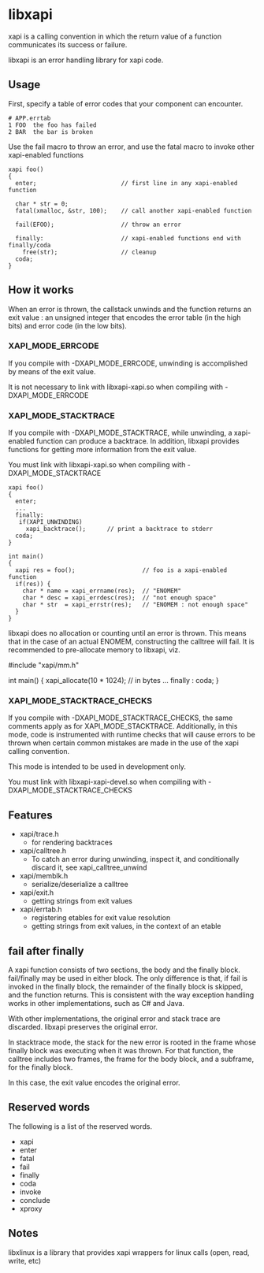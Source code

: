# libxapi

xapi is a calling convention in which the return value of a function communicates its success or
failure.

libxapi is an error handling library for xapi code.

## Usage

First, specify a table of error codes that your component can encounter.

    # APP.errtab
    1 FOO  the foo has failed
    2 BAR  the bar is broken

Use the fail macro to throw an error, and use the fatal macro to invoke other xapi-enabled functions

    xapi foo()
    {
      enter;                        // first line in any xapi-enabled function

      char * str = 0;
      fatal(xmalloc, &str, 100);    // call another xapi-enabled function
    
      fail(EFOO);                   // throw an error
    
      finally:                      // xapi-enabled functions end with finally/coda
        free(str);                  // cleanup
      coda;
    }

## How it works

When an error is thrown, the callstack unwinds and the function returns an exit value : an unsigned
integer that encodes the error table (in the high bits) and error code (in the low bits).

### XAPI_MODE_ERRCODE

If you compile with -DXAPI_MODE_ERRCODE, unwinding is accomplished by means of the exit value.

It is not necessary to link with libxapi-xapi.so when compiling with -DXAPI_MODE_ERRCODE

### XAPI_MODE_STACKTRACE

If you compile with -DXAPI_MODE_STACKTRACE, while unwinding, a xapi-enabled function can produce a
backtrace. In addition, libxapi provides functions for getting more information from the exit value.

You must link with libxapi-xapi.so when compiling with -DXAPI_MODE_STACKTRACE

    xapi foo()
    {
      enter;
      ...
      finally:
       if(XAPI_UNWINDING)
         xapi_backtrace();      // print a backtrace to stderr
      coda;
    }

    int main()
    {
      xapi res = foo();                   // foo is a xapi-enabled function
      if(res)) {
        char * name = xapi_errname(res);  // "ENOMEM"
        char * desc = xapi_errdesc(res);  // "not enough space"
        char * str  = xapi_errstr(res);   // "ENOMEM : not enough space"
      }
    }

libxapi does no allocation or counting until an error is thrown. This means that in the case of an
actual ENOMEM, constructing the calltree will fail. It is recommended to pre-allocate memory to
libxapi, viz.

 #include "xapi/mm.h"

 int main() {
   xapi_allocate(10 * 1024);     // in bytes
   ...
   finally : coda;
 }

### XAPI_MODE_STACKTRACE_CHECKS

If you compile with -DXAPI_MODE_STACKTRACE_CHECKS, the same comments apply as for XAPI_MODE_STACKTRACE.
Additionally, in this mode, code is instrumented with runtime checks that will cause errors to be thrown
when certain common mistakes are made in the use of the xapi calling convention.

This mode is intended to be used in development only.

You must link with libxapi-xapi-devel.so when compiling with -DXAPI_MODE_STACKTRACE_CHECKS

## Features

* xapi/trace.h
  * for rendering backtraces
* xapi/calltree.h
  * To catch an error during unwinding, inspect it, and conditionally discard it, see xapi_calltree_unwind
* xapi/memblk.h
  * serialize/deserialize a calltree
* xapi/exit.h
  * getting strings from exit values
* xapi/errtab.h
  * registering etables for exit value resolution
  * getting strings from exit values, in the context of an etable

## fail after finally

A xapi function consists of two sections, the body and the finally block. fail/finally may be used
in either block. The only difference is that, if fail is invoked in the finally block, the remainder
of the finally block is skipped, and the function returns. This is consistent with the way exception
handling works in other implementations, such as C# and Java.

With other implementations, the original error and stack trace are discarded. libxapi preserves the
original error.

In stacktrace mode, the stack for the new error is rooted in the frame whose finally block was
executing when it was thrown. For that function, the calltree includes two frames, the frame for the
body block, and a subframe, for the finally block.

In this case, the exit value encodes the original error.

## Reserved words

The following is a list of the reserved words.

* xapi
* enter
* fatal
* fail
* finally
* coda
* invoke
* conclude
* xproxy

## Notes

libxlinux is a library that provides xapi wrappers for linux calls (open, read, write, etc)

